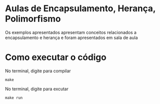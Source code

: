 # Aulas de Encapsulamento, Herança, Polimorfismo

Os exemplos apresentados apresentam conceitos relacionados a encapsulamento e herança e foram apresentados em sala de aula


# Como executar o código

No terminal, digite para compilar

```
make
```


No terminal, digite para excutar

```
make run
```


